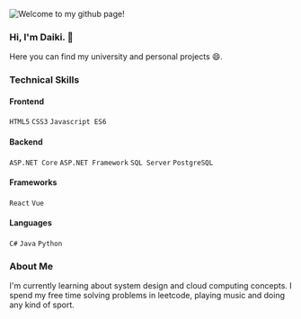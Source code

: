 ![Welcome to my github page!](https://www.nintendo-insider.com/wp-content/uploads/2016/01/pikachu-banner.jpg)

### Hi, I'm Daiki. 👋

Here you can find my university and personal projects 😄.

### Technical Skills
#### Frontend
`HTML5` `CSS3` `Javascript ES6`

#### Backend
`ASP.NET Core` `ASP.NET Framework` `SQL Server` `PostgreSQL`

#### Frameworks 
`React` `Vue`

#### Languages
`C#` `Java` `Python`

### About Me
I'm currently learning about system design and cloud computing concepts. 
I spend my free time solving problems in leetcode, playing music and doing any kind of sport.
